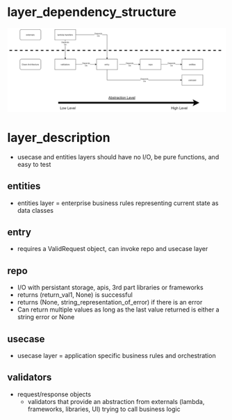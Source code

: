 
# layer_dependency_structure

![images/layer_dependency_structure.png](images/layer_dependency_structure.png)

# layer_description

- usecase and entities layers should have no I/O, be pure functions, and easy to test

## entities
- entities layer = enterprise business rules representing current state as data classes

## entry
-  requires a ValidRequest object, can invoke repo and usecase layer

## repo
- I/O with persistant storage, apis, 3rd part libraries or frameworks
- returns (return_val1, None) is successful
- returns (None, string_representation_of_error) if there is an error
- Can return multiple values as long as the last value returned is either a string error or None

## usecase
- usecase layer = application specific business rules and orchestration

## validators
- request/response objects
  - validators that provide an abstraction from externals (lambda, frameworks, libraries, UI) trying to call business logic
